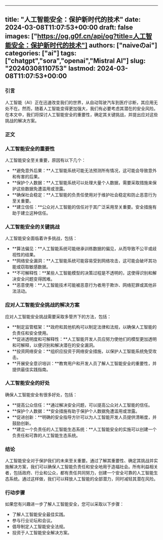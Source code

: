 
---
title: "人工智能安全：保护新时代的技术"
date: 2024-03-08T11:07:53+00:00
draft: false
images: ["https://og.g0f.cn/api/og?title=人工智能安全：保护新时代的技术"]
authors: ["naiveのai"]
categories: ["ai"]
tags: ["chatgpt","sora","openai","Mistral AI"]
slug: "20240308110753"
lastmod: 2024-03-08T11:07:53+00:00
---
### 引言

人工智能（AI）正在迅速改变我们的世界，从自动驾驶汽车到医疗诊断，其应用无处不在。然而，随着人工智能变得更加强大，我们有必要考虑其潜在的安全风险。在本文中，我们将探讨人工智能安全的重要性，确定其关键挑战，并提出应对这些挑战的解决方案。

### 正文

### 人工智能安全的重要性

人工智能安全至关重要，原因有以下几个：

- **避免意外后果：**人工智能系统可能无法预测所有情况，这可能会导致意外和有害的后果。
- **保护个人数据：**人工智能系统可以处理大量个人数据，需要采取措施来保护这些数据免遭滥用或泄露。
- **确保社会稳定：**人工智能的负责任使用对于维护社会稳定和防止恶意行为至关重要。
- **建立信任：**公众对人工智能的信任对于其广泛采用至关重要。安全措施有助于建立这种信任。

### 人工智能安全的关键挑战

人工智能安全面临着许多挑战，包括：

- **算法偏见：**人工智能系统可能继承训练数据的偏见，从而导致不公平或歧视性的结果。
- **网络安全漏洞：**人工智能系统可能容易受到网络攻击，这可能会破坏其功能或窃取敏感数据。
- **不可解释性：**某些人工智能模型的决策过程是不透明的，这使得识别和解决安全问题变得困难。
- **恶意使用：**人工智能技术可能被恶意行为者用于欺诈、网络犯罪或其他非法活动。

### 应对人工智能安全挑战的解决方案

应对人工智能安全挑战需要采取多管齐下的方法，包括：

- **制定监管框架：**政府和其他机构可以制定法律和法规，以确保人工智能的负责任和安全使用。
- **促进透明度和可解释性：**人工智能开发人员应努力使他们的模型更加透明和可解释，以便识别和解决潜在的安全漏洞。
- **投资网络安全：**组织应投资于网络安全措施，以保护人工智能系统免受攻击。
- **开展安全意识培训：**教育用户和开发人员了解人工智能安全的重要性，并提供最佳实践指南。

### 人工智能安全的好处

确保人工智能安全有很多好处，包括：

- **提高公众信任：**通过解决安全问题，可以提高公众对人工智能的信任。
- **保护个人数据：**安全措施有助于保护个人数据免遭滥用或泄露。
- **促进创新：**明确的安全指导方针可以为人工智能开发人员提供清晰度，并鼓励创新。
- **建立一个负责任的人工智能生态系统：**人工智能安全的实施可以创建一个负责任和可靠的人工智能生态系统。

### 结论

人工智能安全对于保护我们的未来至关重要。通过了解其重要性、确定其挑战并实施解决方案，我们可以确保人工智能负责任和安全地用于造福社会。所有利益相关者，包括政府、行业和公众，都有责任共同努力，创建一个安全可靠的人工智能生态系统。通过这样做，我们可以释放人工智能的全部潜力，同时减轻其潜在风险。

### 行动步骤

如果您有兴趣进一步了解人工智能安全，您可以采取以下步骤：

- 了解人工智能安全最佳实践。
- 参与行业论坛和会议。
- 倡导制定人工智能安全法规。
- 投资于人工智能安全解决方案。